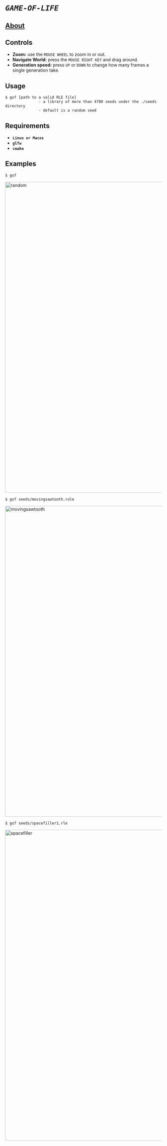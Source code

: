 # *`GAME-OF-LIFE`*

## <a href="https://en.wikipedia.org/wiki/Conway%27s_Game_of_Life">About</a>

## Controls
- **Zoom:** use the `MOUSE WHEEL` to zoom in or out.
- **Navigate World:** press the `MOUSE RIGHT KEY` and drag around.
- **Generation speed:** press `UP` or `DOWN` to change how many frames a single generation take.

## Usage

```
$ gof [path to a valid RLE file]
               - a library of more than 4700 seeds under the ./seeds directory
               - default is a random seed
```

## Requirements
- **`Linux or Macos`**
- **`glfw`**
- **`cmake`**

## Examples
```
$ gof
```
<img src="https://github.com/user-attachments/assets/3f954569-bc1c-421b-9f70-78dcf56d59f1" alt="random" width="1000" align="center"></img>

```
$ gof seeds/movingsawtooth.role
```
<img src="https://github.com/user-attachments/assets/846af648-10c7-4fb8-b5e7-6d7549474aba" alt="movingsawtooth" width="1000" align="center" ></img>

```
$ gof seeds/spacefiller1.rle
```
<img src="https://github.com/user-attachments/assets/1119dbb3-3985-4b28-a68e-d3480367e215" alt="spacefiller" width="1000" align="center"></img>
